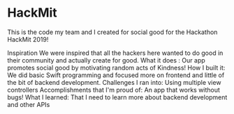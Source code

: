 # HackMit
This is the code my team and I created for social good for the Hackathon HackMit 2019! 


Inspiration We were inspired that all the hackers here wanted to do good in their community and actually create for good.
What it does : Our app promotes social good by motivating random acts of Kindness!
How I built it: We did basic Swift programming and focused more on frontend and little of the bit of backend development.
Challenges I ran into: Using multiple view controllers
Accomplishments that I'm proud of: An app that works without bugs!
What I learned: That I need to learn more about backend development and other APIs
